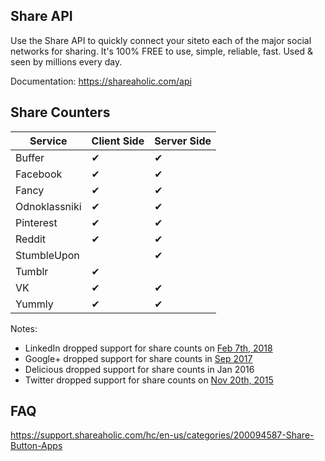 Share API
---

Use the Share API to quickly connect your siteto each of the major social networks for sharing. It's 100% FREE to use, simple, reliable, fast. Used & seen by millions every day.

Documentation: https://shareaholic.com/api


Share Counters
---

Service | Client Side | Server Side
--- | --- | ---
Buffer |✔| ✔
Facebook | ✔ | ✔
Fancy |✔| ✔
Odnoklassniki |✔| ✔
Pinterest | ✔ | ✔
Reddit |✔| ✔
StumbleUpon |  | ✔
Tumblr | ✔ | 
VK |✔| ✔
Yummly | ✔ | ✔

Notes:
* LinkedIn dropped support for share counts on [Feb 7th, 2018](https://developer.linkedin.com/blog/posts/2018/deprecating-the-inshare-counter)
* Google+ dropped support for share counts in [Sep 2017](https://plus.google.com/110610523830483756510/posts/Z1FfzduveUo)
* Delicious dropped support for share counts in Jan 2016
* Twitter dropped support for share counts on [Nov 20th, 2015](https://blog.twitter.com/2015/hard-decisions-for-a-sustainable-platform)

FAQ
---
https://support.shareaholic.com/hc/en-us/categories/200094587-Share-Button-Apps

